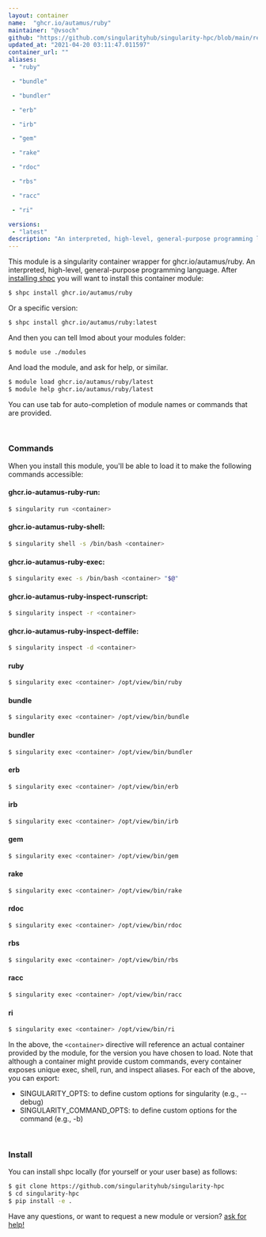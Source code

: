 ```yaml
---
layout: container
name:  "ghcr.io/autamus/ruby"
maintainer: "@vsoch"
github: "https://github.com/singularityhub/singularity-hpc/blob/main/registry/ghcr.io/autamus/ruby/container.yaml"
updated_at: "2021-04-20 03:11:47.011597"
container_url: ""
aliases:
 - "ruby"

 - "bundle"

 - "bundler"

 - "erb"

 - "irb"

 - "gem"

 - "rake"

 - "rdoc"

 - "rbs"

 - "racc"

 - "ri"

versions:
 - "latest"
description: "An interpreted, high-level, general-purpose programming language."
---
```


This module is a singularity container wrapper for ghcr.io/autamus/ruby.
An interpreted, high-level, general-purpose programming language.
After [installing shpc](#install) you will want to install this container module:

```bash
$ shpc install ghcr.io/autamus/ruby
```

Or a specific version:

```bash
$ shpc install ghcr.io/autamus/ruby:latest
```

And then you can tell lmod about your modules folder:

```bash
$ module use ./modules
```

And load the module, and ask for help, or similar.

```bash
$ module load ghcr.io/autamus/ruby/latest
$ module help ghcr.io/autamus/ruby/latest
```

You can use tab for auto-completion of module names or commands that are provided.

<br>

### Commands

When you install this module, you'll be able to load it to make the following commands accessible:

#### ghcr.io-autamus-ruby-run:

```bash
$ singularity run <container>
```

#### ghcr.io-autamus-ruby-shell:

```bash
$ singularity shell -s /bin/bash <container>
```

#### ghcr.io-autamus-ruby-exec:

```bash
$ singularity exec -s /bin/bash <container> "$@"
```

#### ghcr.io-autamus-ruby-inspect-runscript:

```bash
$ singularity inspect -r <container>
```

#### ghcr.io-autamus-ruby-inspect-deffile:

```bash
$ singularity inspect -d <container>
```


#### ruby
       
```bash
$ singularity exec <container> /opt/view/bin/ruby
```


#### bundle
       
```bash
$ singularity exec <container> /opt/view/bin/bundle
```


#### bundler
       
```bash
$ singularity exec <container> /opt/view/bin/bundler
```


#### erb
       
```bash
$ singularity exec <container> /opt/view/bin/erb
```


#### irb
       
```bash
$ singularity exec <container> /opt/view/bin/irb
```


#### gem
       
```bash
$ singularity exec <container> /opt/view/bin/gem
```


#### rake
       
```bash
$ singularity exec <container> /opt/view/bin/rake
```


#### rdoc
       
```bash
$ singularity exec <container> /opt/view/bin/rdoc
```


#### rbs
       
```bash
$ singularity exec <container> /opt/view/bin/rbs
```


#### racc
       
```bash
$ singularity exec <container> /opt/view/bin/racc
```


#### ri
       
```bash
$ singularity exec <container> /opt/view/bin/ri
```



In the above, the `<container>` directive will reference an actual container provided
by the module, for the version you have chosen to load. Note that although a container
might provide custom commands, every container exposes unique exec, shell, run, and
inspect aliases. For each of the above, you can export:

 - SINGULARITY_OPTS: to define custom options for singularity (e.g., --debug)
 - SINGULARITY_COMMAND_OPTS: to define custom options for the command (e.g., -b)

<br>
  
### Install

You can install shpc locally (for yourself or your user base) as follows:

```bash
$ git clone https://github.com/singularityhub/singularity-hpc
$ cd singularity-hpc
$ pip install -e .
```

Have any questions, or want to request a new module or version? [ask for help!](https://github.com/singularityhub/singularity-hpc/issues)